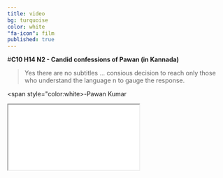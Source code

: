 ```yaml
---
title: video
bg: turquoise
color: white
"fa-icon": film
published: true
---
```


#**C10 H14 N2 - Candid confessions of Pawan (in Kannada)**


>Yes there are no subtitles ... 
>consious decision to reach only those who understand the language n to gauge the response.

<span style="color:white>-Pawan Kumar</span>




<div class="icontain"><iframe src="//www.youtube.com/embed/Oaoctj4uanY" allowfullscreen></iframe></div>